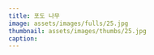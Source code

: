 ```yaml
---
title: 포도 나무
image: assets/images/fulls/25.jpg
thumbnail: assets/images/thumbs/25.jpg
caption: 
---
```

